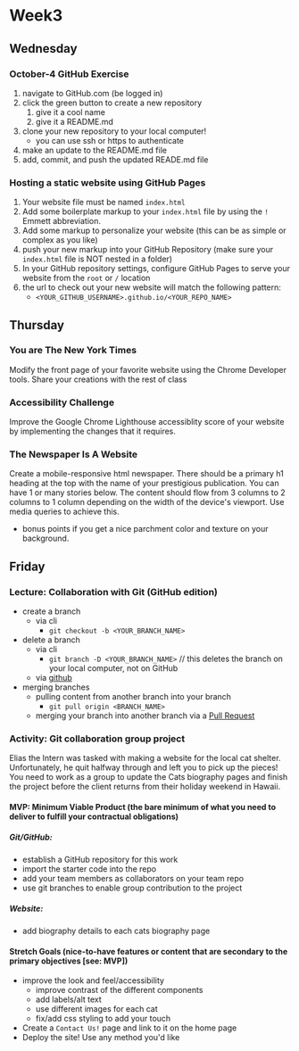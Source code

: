 # Week3

## Wednesday

### October-4 GitHub Exercise
1. navigate to GitHub.com (be logged in)
2. click the green button to create a new repository
   1. give it a cool name
   2. give it a README.md
3. clone your new repository to your local computer!
   * you can use ssh or https to authenticate
4. make an update to the README.md file
5. add, commit, and push the updated READE.md file

### Hosting a static website using GitHub Pages
1. Your website file must be named `index.html`
2. Add some boilerplate markup to your `index.html` file by using the `!` Emmett abbreviation.
3. Add some markup to personalize your website (this can be as simple or complex as you like)
4. push your new markup into your GitHub Repository (make sure your `index.html` file is NOT nested in a folder)
5. In your GitHub repository settings, configure GitHub Pages to serve your website from the `root` or `/` location
6. the url to check out your new website will match the following pattern:
   * `<YOUR_GITHUB_USERNAME>.github.io/<YOUR_REPO_NAME>`
  
## Thursday
### You are The New York Times
Modify the front page of your favorite website using the Chrome Developer tools. Share your creations with the rest of class

### Accessibility Challenge
Improve the Google Chrome Lighthouse accessiblity score of your website by implementing the changes that it requires.

### The Newspaper Is A Website
Create a mobile-responsive html newspaper. There should be a primary h1 heading at the top with the name of your prestigious publication. You can have 1 or many stories below. The content should flow from 3 columns to 2 columns to 1 column depending on the width of the device's viewport. Use media queries to achieve this.
* bonus points if you get a nice parchment color and texture on your background.

## Friday
### Lecture: Collaboration with Git (GitHub edition)
* create a branch
  * via cli
    * `git checkout -b <YOUR_BRANCH_NAME>`
* delete a branch
  * via cli
    * `git branch -D <YOUR_BRANCH_NAME>` // this deletes the branch on your local computer, not on GitHub
  * via [github](https://docs.github.com/en/pull-requests/collaborating-with-pull-requests/proposing-changes-to-your-work-with-pull-requests/creating-and-deleting-branches-within-your-repository)
* merging branches
  * pulling content from another branch into your branch
    * `git pull origin <BRANCH_NAME>`
  * merging your branch into another branch via a [Pull Request](https://docs.github.com/en/pull-requests/collaborating-with-pull-requests/proposing-changes-to-your-work-with-pull-requests/about-pull-requests)

### Activity: Git collaboration group project
Elias the Intern was tasked with making a website for the local cat shelter. Unfortunately, he quit halfway through and left you to pick up the pieces! You need to work as a group to update the Cats biography pages and finish the project before the client returns from their holiday weekend in Hawaii.

#### MVP: Minimum Viable Product (the bare minimum of what you need to deliver to fulfill your contractual obligations)
##### Git/GitHub:
* establish a GitHub repository for this work
* import the starter code into the repo
* add your team members as collaborators on your team repo
* use git branches to enable group contribution to the project
##### Website:
* add biography details to each cats biography page

#### Stretch Goals (nice-to-have features or content that are secondary to the primary objectives [see: MVP])
* improve the look and feel/accessibility
  * improve contrast of the different components
  * add labels/alt text
  * use different images for each cat
  * fix/add css styling to add your touch
* Create a `Contact Us!` page and link to it on the home page
* Deploy the site! Use any method you'd like